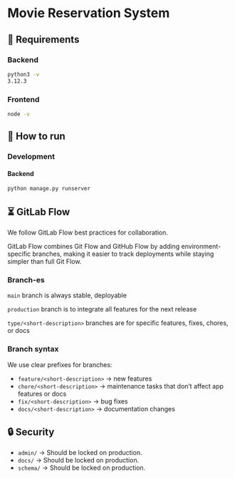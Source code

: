 # Movie Reservation System

## 🔦 Requirements

### Backend

```bash
python3 -v
3.12.3
```

### Frontend

```bash
node -v

```

## 🏃 How to run

### Development

#### Backend

```bash
python manage.py runserver
```

## ⏳ GitLab Flow

We follow GitLab Flow best practices for collaboration.

GitLab Flow combines Git Flow and GitHub Flow by adding environment-specific branches, making it easier to track deployments while staying simpler than full Git Flow.

### Branch-es

`main` branch is always stable, deployable

`production` branch is to integrate all features for the next release

`type/<short-description>` branches are for specific features, fixes, chores, or docs

### Branch syntax

We use clear prefixes for branches:

- `feature/<short-description>` -> new features
- `chore/<short-description>` -> maintenance tasks that don’t affect app features or docs
- `fix/<short-description>` -> bug fixes
- `docs/<short-description>` -> documentation changes

## 🔒 Security
- `admin/` -> Should be locked on production.
- `docs/` -> Should be locked on production.
- `schema/` -> Should be locked on production.
